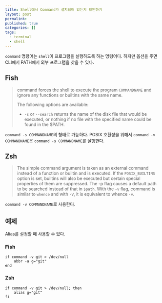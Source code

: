 ```yaml
---
title: Shell에서 Command가 설치되어 있는지 확인하기
layout: post
permalink:
published: true
categories: []
tags:
  - terminal
  - shell
---
```


`command` 명령어는 `shell`이 프로그램을 실행하도록 하는 명령어다. 하지만 옵션을 주면 CLI에서 PATH에서 외부 프로그램을 찾을 수 있다.

## Fish

> command forces the shell to execute the program `COMMANDNAME` and ignore any functions or builtins with the same name.
>
> The following options are available:
> - `-s` or `--search` returns the name of the disk file that would be executed, or nothing if no file with the specified name could be found in the $PATH.

`command -s COMMANDNAME`의 형태로 가능하다. POSIX 호환성을 위해서 `command -v COMMANDNAME`은 `command -s COMMANDNAME`를 실행한다.

## Zsh

> The simple command argument is taken as an external command instead of a function or builtin and is executed. If the `POSIX_BUILTINS` option is set, builtins will also  be  executed but certain special properties of them are suppressed. The -p flag causes a default path to be searched instead of that in `$path`. With the `-v` flag, command is similar to `whence` and with `-V`, it is equivalent to whence `-v`.

`command -v COMMANDNAME`로 사용한다. 

## 예제

Alias를 설정할 때 사용할 수 있다.

### Fish

```shell
if command -v git > /dev/null
    abbr -a g="git"
end
```

### Zsh

```shell
if command -v git > /dev/null; then
    alias g="git"
fi
```